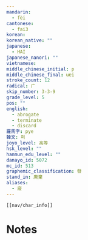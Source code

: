 ```yaml
---
mandarin:
  - fèi
cantonese:
  - fai3
korean:
korean_native: ""
japanese:
  - HAI
japanese_nanori: ""
vietnamese:
middle_chinese_initial: p
middle_chinese_final: ʉɐi
stroke_count: 12
radical: 广
skip_number: 3-3-9
grade_level: 5
pos: ""
english:
  - abrogate
  - terminate
  - discard
羅馬字: pye
韓文: 펴
joyo_level: 高等
hsk_level: ""
hanmun_edu_level: ""
danayo_id: 5072
mc_id: 513
graphemic_classification: 發
stand_in: 廃棄
aliases:
  - 廢
---
```

```meta-bind-embed
[[nav/char_info]]
```

# Notes
